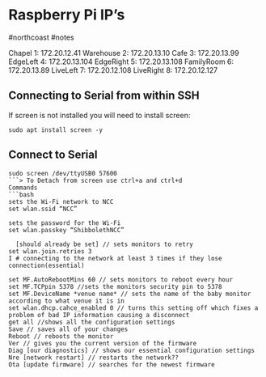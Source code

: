 # Raspberry Pi IP’s
#northcoast #notes 

Chapel 1:			    172.20.12.41
Warehouse 2:		    172.20.13.10
Cafe 3:				172.20.13.99
EdgeLeft 4:			172.20.13.104
EdgeRight 5:			172.20.13.108
FamilyRoom 6:		    172.20.13.89
LiveLeft 7:			172.20.12.108
LiveRight 8:			172.20.12.127

## Connecting to Serial from within SSH
If screen is not installed you will need to install screen:

```
sudo apt install screen -y
```

## Connect to Serial

```
sudo screen /dev/ttyUSB0 57600
```> To Detach from screen use ctrl+a and ctrl+d
Commands
```bash
sets the Wi-Fi network to NCC
set wlan.ssid “NCC”

sets the password for the Wi-Fi
set wlan.passkey “ShibbolethNCC”

  [should already be set] // sets monitors to retry 
set wlan.join.retries 3
I # connecting to the network at least 3 times if they lose connection(essential)

set MF.AutoRebootMins 60 // sets monitors to reboot every hour 
set MF.TCPpin 5378 //sets the monitors security pin to 5378
set MF.DeviceName *venue name* // sets the name of the baby monitor according to what venue it is in
set wlan.dhcp.cahce_enabled 0 // turns this setting off which fixes a problem of bad IP information causing a disconnect
get all //shows all the configuration settings
Save // saves all of your changes
Reboot // reboots the monitor 
Ver // gives you the current version of the firmware
Diag [our diagnostics] // shows our essential configuration settings
Nre [network restart] // restarts the network?? 
Ota [update firmware] // searches for the newest firmware
```